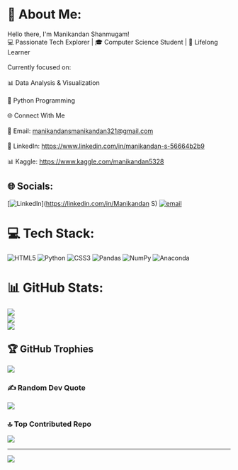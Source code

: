 # 💫 About Me:
 Hello there, I'm Manikandan Shanmugam!<br>💻 Passionate Tech Explorer | 🎓 Computer Science Student | 🧠 Lifelong Learner<br><br>Currently focused on:<br><br>📊 Data Analysis & Visualization<br><br>🐍 Python Programming<br><br>🌐 Connect With Me<br><br>📧 Email: manikandansmanikandan321@gmail.com<br><br>💼 LinkedIn: https://www.linkedin.com/in/manikandan-s-56664b2b9<br><br>📊 Kaggle: https://www.kaggle.com/manikandan5328


## 🌐 Socials:
[![LinkedIn](https://img.shields.io/badge/LinkedIn-%230077B5.svg?logo=linkedin&logoColor=white)](https://linkedin.com/in/Manikandan S) [![email](https://img.shields.io/badge/Email-D14836?logo=gmail&logoColor=white)](mailto:manikandansmanikandan321@gmail.com) 

# 💻 Tech Stack:
![HTML5](https://img.shields.io/badge/html5-%23E34F26.svg?style=for-the-badge&logo=html5&logoColor=white) ![Python](https://img.shields.io/badge/python-3670A0?style=for-the-badge&logo=python&logoColor=ffdd54) ![CSS3](https://img.shields.io/badge/css3-%231572B6.svg?style=for-the-badge&logo=css3&logoColor=white) ![Pandas](https://img.shields.io/badge/pandas-%23150458.svg?style=for-the-badge&logo=pandas&logoColor=white) ![NumPy](https://img.shields.io/badge/numpy-%23013243.svg?style=for-the-badge&logo=numpy&logoColor=white) ![Anaconda](https://img.shields.io/badge/Anaconda-%2344A833.svg?style=for-the-badge&logo=anaconda&logoColor=white)
# 📊 GitHub Stats:
![](https://github-readme-stats.vercel.app/api?username=Manikandan-987&theme=merko&hide_border=false&include_all_commits=true&count_private=false)<br/>
![](https://nirzak-streak-stats.vercel.app/?user=Manikandan-987&theme=merko&hide_border=false)<br/>
![](https://github-readme-stats.vercel.app/api/top-langs/?username=Manikandan-987&theme=merko&hide_border=false&include_all_commits=true&count_private=false&layout=compact)

## 🏆 GitHub Trophies
![](https://github-profile-trophy.vercel.app/?username=Manikandan-987&theme=gruvbox_light&no-frame=false&no-bg=false&margin-w=4)

### ✍️ Random Dev Quote
![](https://quotes-github-readme.vercel.app/api?type=horizontal&theme=radical)

### 🔝 Top Contributed Repo
![](https://github-contributor-stats.vercel.app/api?username=Manikandan-987&limit=5&theme=dark&combine_all_yearly_contributions=true)

---
[![](https://visitcount.itsvg.in/api?id=Manikandan-987&icon=5&color=11)](https://visitcount.itsvg.in)

<!-- Proudly created with GPRM ( https://gprm.itsvg.in ) -->
